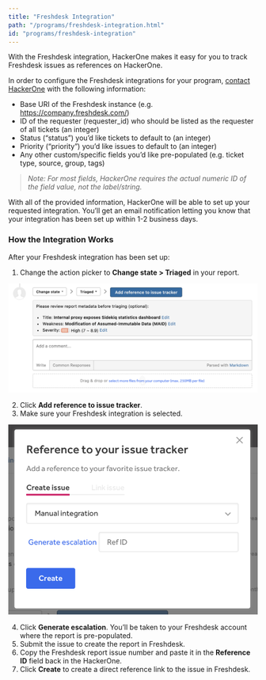 ```yaml
---
title: "Freshdesk Integration"
path: "/programs/freshdesk-integration.html"
id: "programs/freshdesk-integration"
---
```


With the Freshdesk integration, HackerOne makes it easy for you to track Freshdesk issues as references on HackerOne.

In order to configure the Freshdesk integrations for your program, [contact HackerOne](https://support.hackerone.com/hc/en-us/requests/new) with the following information:

- Base URI of the Freshdesk instance (e.g. https://company.freshdesk.com/)
- ID of the requester (requester_id) who should be listed as the requester of all tickets (an integer)
- Status (“status”) you’d like tickets to default to (an integer)
- Priority (“priority”) you’d like issues to default to (an integer)
- Any other custom/specific fields you’d like pre-populated (e.g. ticket type, source, group, tags)

><i>Note: For most fields, HackerOne requires the actual numeric ID of the field value, not the label/string.</i>

With all of the provided information, HackerOne will be able to set up your requested integration. You’ll get an email notification letting you know that your integration has been set up within 1-2 business days.

### How the Integration Works
After your Freshdesk integration has been set up:
1. Change the action picker to **Change state > Triaged** in your report.

![integrations](./images/add-integration-reference.png)

2. Click **Add reference to issue tracker**.
3. Make sure your Freshdesk integration is selected.

![integration](./images/issue-tracker-reference.png)

4. Click **Generate escalation**. You’ll be taken to your Freshdesk account where the report is pre-populated.
3. Submit the issue to create the report in Freshdesk.
4. Copy the Freshdesk report issue number and paste it in the **Reference ID** field back in the HackerOne.
5. Click **Create** to create a direct reference link to the issue in Freshdesk.
